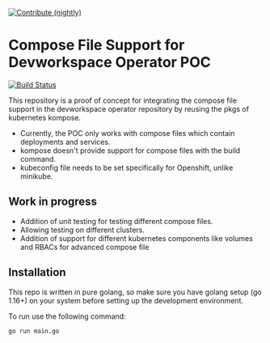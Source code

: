 [![Contribute (nightly)](https://img.shields.io/static/v1?label=nightly%20Che&message=mario&logo=eclipseche&color=FDB940&labelColor=525C86)](https://che-dogfooding.apps.che-dev.x6e0.p1.openshiftapps.com/#https://github.com/vedant-kakde/kompose-DWO-poc?che-editor=che-incubator/che-code/insiders)

# Compose File Support for Devworkspace Operator POC

[![Build Status](https://travis-ci.org/joemccann/dillinger.svg?branch=master)](https://travis-ci.org/joemccann/dillinger)

This repository is a proof of concept for integrating the compose file support in the devworkspace operator repository by reusing the pkgs of kubernetes kompose.

- Currently, the POC only works with compose files which contain deployments and services.
- kompose doesn't provide support for compose files with the build command.
- kubeconfig file needs to be set specifically for Openshift, unlike minikube.

## Work in progress

- Addition of unit testing for testing different compose files.
- Allowing testing on different clusters.
- Addition of support for different kubernetes components like volumes and RBACs for advanced compose file

## Installation

This repo is written in pure golang, so make sure you have golang setup (go 1.16+) on your system before setting up the development environment.

To run use the following command: 


```sh
go run main.go
```
